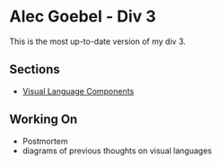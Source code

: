 # Alec Goebel - Div 3

This is the most up-to-date version of my div 3.

## Sections
 * [Visual Language Components](../master/language.md)

## Working On
 * Postmortem
 * diagrams of previous thoughts on visual languages
